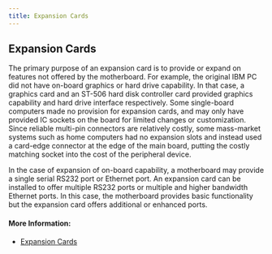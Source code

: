 ```yaml
---
title: Expansion Cards
---
```

## Expansion Cards

The primary purpose of an expansion card is to provide or expand on features not offered by the motherboard. For example, the original IBM PC did not have on-board graphics or hard drive capability. In that case, a graphics card and an ST-506 hard disk controller card provided graphics capability and hard drive interface respectively. Some single-board computers made no provision for expansion cards, and may only have provided IC sockets on the board for limited changes or customization. Since reliable multi-pin connectors are relatively costly, some mass-market systems such as home computers had no expansion slots and instead used a card-edge connector at the edge of the main board, putting the costly matching socket into the cost of the peripheral device.

In the case of expansion of on-board capability, a motherboard may provide a single serial RS232 port or Ethernet port. An expansion card can be installed to offer multiple RS232 ports or multiple and higher bandwidth Ethernet ports. In this case, the motherboard provides basic functionality but the expansion card offers additional or enhanced ports.

#### More Information:
<!-- Please add any articles you think might be helpful to read before writing the article -->
* <a href='https://en.wikipedia.org/wiki/Expansion_card' target='_blank' rel='nofollow'>Expansion Cards</a>
